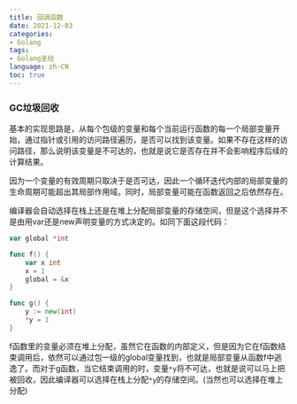 ```yaml
---
title: 回调函数
date: 2021-12-03
categories:
- Golang
tags:
- Golang圣经
language: zh-CN
toc: true
---
```


### GC垃圾回收

基本的实现思路是，从每个包级的变量和每个当前运行函数的每一个局部变量开始，通过指针或引用的访问路径遍历，是否可以找到该变量。如果不存在这样的访问路径，那么说明该变量是不可达的，也就是说它是否存在并不会影响程序后续的计算结果。

<!--more-->

因为一个变量的有效周期只取决于是否可达，因此一个循环迭代内部的局部变量的生命周期可能超出其局部作用域。同时，局部变量可能在函数返回之后依然存在。

编译器会自动选择在栈上还是在堆上分配局部变量的存储空间，但是这个选择并不是由用var还是new声明变量的方式决定的。如同下面这段代码：

```go
var global *int

func f() {
    var x int
    x = 1
    global = &x
}

func g() {
    y := new(int)
    *y = 1
}
```

f函数里的变量必须在堆上分配，虽然它在函数的内部定义，但是因为它在f函数结束调用后，依然可以通过包一级的global变量找到，也就是局部变量从函数f中逃逸了。而对于g函数，当它结束调用的时，变量`*y`将不可达，也就是说可以马上把被回收，因此编译器可以选择在栈上分配`*y`的存储空间。(当然也可以选择在堆上分配)

